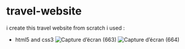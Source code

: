 # travel-website 

i create this travel website from scratch
i used : 
* html5 and css3
![Capture d’écran (663)](https://user-images.githubusercontent.com/87780876/126549320-62a7ec63-5ce3-46de-ba89-6c1128a4222b.png)
![Capture d’écran (664)](https://user-images.githubusercontent.com/87780876/126549330-6b60c6c6-2d96-4514-b85a-f760ad81c6ce.png)

